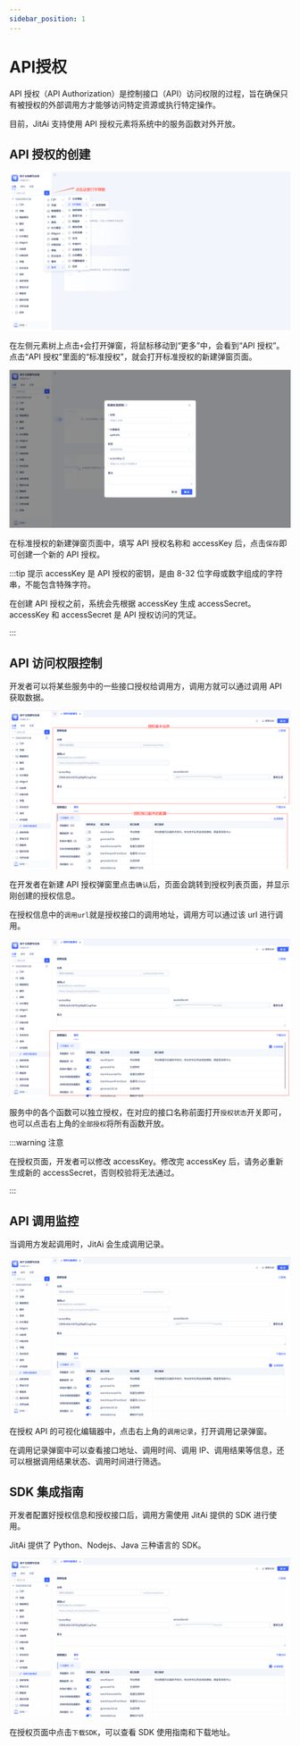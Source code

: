 ```yaml
---
sidebar_position: 1
---
```


# API授权

API 授权（API Authorization）是控制接口（API）访问权限的过程，旨在确保只有被授权的外部调用方才能够访问特定资源或执行特定操作。

目前，JitAi 支持使用 API 授权元素将系统中的服务函数对外开放。

## API 授权的创建

![API 授权的创建](./img/api_2025-08-26_15-21-40.png)

在左侧元素树上点击`+`会打开弹窗，将鼠标移动到“更多”中，会看到“API 授权”。点击“API 授权”里面的“标准授权”，就会打开标准授权的新建弹窗页面。

![API 新建弹窗](./img/api_2025-08-26_15-26-59.png)

在标准授权的新建弹窗页面中，填写 API 授权名称和 accessKey 后，点击`保存`即可创建一个新的 API 授权。

:::tip 提示
accessKey 是 API 授权的密钥，是由 8-32 位字母或数字组成的字符串，不能包含特殊字符。

在创建 API 授权之前，系统会先根据 accessKey 生成 accessSecret。accessKey 和 accessSecret 是 API 授权访问的凭证。

:::

## API 访问权限控制

开发者可以将某些服务中的一些接口授权给调用方，调用方就可以通过调用 API 获取数据。

![授权编辑](./img/api_2025-08-26_15-38-56.png)

在开发者在新建 API 授权弹窗里点击`确认`后，页面会跳转到授权列表页面，并显示刚创建的授权信息。

在授权信息中的`调用url`就是授权接口的调用地址，调用方可以通过该 url 进行调用。

![授权列表](./img/api_2025-08-26_15-44-40.png)

服务中的各个函数可以独立授权，在对应的接口名称前面打开`授权状态`开关即可，也可以点击右上角的`全部授权`将所有函数开放。

:::warning 注意

在授权页面，开发者可以修改 accessKey。修改完 accessKey 后，请务必重新生成新的 accessSecret，否则校验将无法通过。

:::

## API 调用监控

当调用方发起调用时，JitAi 会生成调用记录。

![调用记录](./img/api_2025-08-26_15-50-10.gif)

在授权 API 的可视化编辑器中，点击右上角的`调用记录`，打开调用记录弹窗。

在调用记录弹窗中可以查看接口地址、调用时间、调用 IP、调用结果等信息，还可以根据调用结果状态、调用时间进行筛选。

## SDK 集成指南

开发者配置好授权信息和授权接口后，调用方需使用 JitAi 提供的 SDK 进行使用。

JitAi 提供了 Python、Nodejs、Java 三种语言的 SDK。

![SDK 集成](./img/api_2025-08-26_15-55-36.gif)

在授权页面中点击`下载SDK`，可以查看 SDK 使用指南和下载地址。
